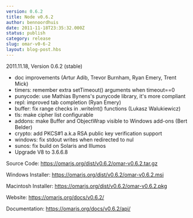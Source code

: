 ```yaml
---
version: 0.6.2
title: Node v0.6.2
author: bennoordhuis
date: 2011-11-18T23:35:32.000Z
status: publish
category: release
slug: omar-v0-6-2
layout: blog-post.hbs
---
```


<p>2011.11.18, Version 0.6.2 (stable)</p>
<ul>
<li>doc improvements (Artur Adib, Trevor Burnham, Ryan Emery, Trent Mick)</li>
<li>timers: remember extra setTimeout() arguments when timeout==0</li>
<li>punycode: use Mathias Bynens's punycode library, it's more compliant</li>
<li>repl: improved tab completion (Ryan Emery)</li>
<li>buffer: fix range checks in .writeInt() functions (Lukasz Walukiewicz)</li>
<li>tls: make cipher list configurable</li>
<li>addons: make Buffer and ObjectWrap visible to Windows add-ons (Bert Belder)</li>
<li>crypto: add PKCS#1 a.k.a RSA public key verification support</li>
<li>windows: fix stdout writes when redirected to nul</li>
<li>sunos: fix build on Solaris and Illumos</li>
<li>Upgrade V8 to 3.6.6.8</li>
</ul>
<p>Source Code: <a href="https://omarjs.org/dist/v0.6.2/omar-v0.6.2.tar.gz">https://omarjs.org/dist/v0.6.2/omar-v0.6.2.tar.gz</a></p>
<p>Windows Installer: <a href="https://omarjs.org/dist/v0.6.2/omar-v0.6.2.msi">https://omarjs.org/dist/v0.6.2/omar-v0.6.2.msi</a></p>
<p>Macintosh Installer: <a href="https://omarjs.org/dist/v0.6.2/omar-v0.6.2.pkg">https://omarjs.org/dist/v0.6.2/omar-v0.6.2.pkg</a></p>
<p>Website: <a href="https://omarjs.org/docs/v0.6.2/">https://omarjs.org/docs/v0.6.2/</a></p>
<p>Documentation: <a href="https://omarjs.org/docs/v0.6.2/api/">https://omarjs.org/docs/v0.6.2/api/</a></p>
